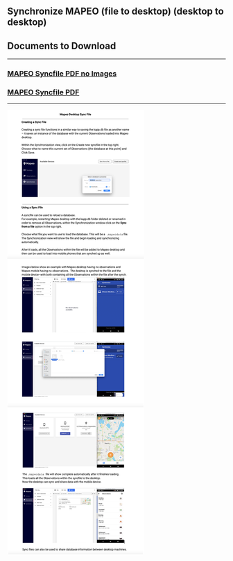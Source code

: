## Synchronize MAPEO (file to desktop) (desktop to desktop)  
## Documents to Download

---

### [MAPEO Syncfile PDF no Images](docsPDF/DesktopSyncFile.pdf)

### [MAPEO Syncfile PDF](docsPDF/DesktopSyncFileIMG.pdf)


---
![SyncDevices](images/syncAll.png)